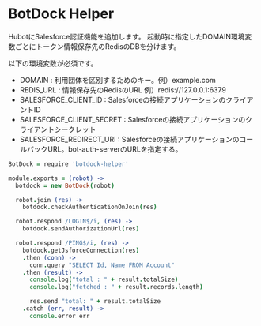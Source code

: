 # BotDock Helper

HubotにSalesforce認証機能を追加します。
起動時に指定したDOMAIN環境変数ごとにトークン情報保存先のRedisのDBを分けます。

以下の環境変数が必須です。

- DOMAIN : 利用団体を区別するためのキー。例）example.com
- REDIS_URL : 情報保存先のRedisのURL 例）redis://127.0.0.1:6379
- SALESFORCE_CLIENT_ID : Salesforceの接続アプリケーションのクライアントID
- SALESFORCE_CLIENT_SECRET : Salesforceの接続アプリケーションのクライアントシークレット
- SALESFORCE_REDIRECT_URI : Salesforceの接続アプリケーションのコールバックURL。bot-auth-serverのURLを指定する。

```coffeescript
BotDock = require 'botdock-helper'

module.exports = (robot) ->
  botdock = new BotDock(robot)

  robot.join (res) ->
    botdock.checkAuthenticationOnJoin(res)

  robot.respond /LOGIN$/i, (res) ->
    botdock.sendAuthorizationUrl(res)

  robot.respond /PING$/i, (res) ->
    botdock.getJsforceConnection(res)
    .then (conn) ->
      conn.query "SELECT Id, Name FROM Account"
    .then (result) ->
      console.log("total : " + result.totalSize)
      console.log("fetched : " + result.records.length)

      res.send "total: " + result.totalSize
    .catch (err, result) ->
      console.error err
```